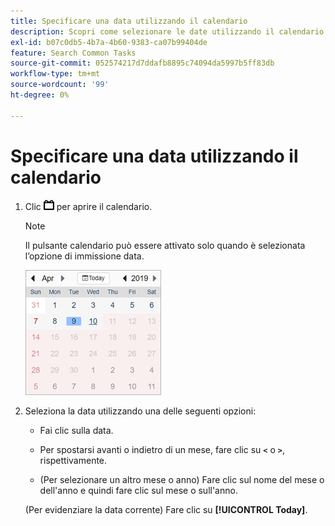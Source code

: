 ```yaml
---
title: Specificare una data utilizzando il calendario
description: Scopri come selezionare le date utilizzando il calendario.
exl-id: b07c0db5-4b7a-4b60-9383-ca07b99404de
feature: Search Common Tasks
source-git-commit: 052574217d7ddafb8895c74094da5997b5ff83db
workflow-type: tm+mt
source-wordcount: '99'
ht-degree: 0%

---
```


# Specificare una data utilizzando il calendario

1. Clic ![Pulsante Calendario](/help/search-social-commerce/assets/calendar-date-range.png "Pulsante Calendario") per aprire il calendario.

   >[!NOTE]
   >
   >Il pulsante calendario può essere attivato solo quando è selezionata l’opzione di immissione data.

   ![Calendario aperto](/help/search-social-commerce/assets/calendar-full.png "Calendario aperto")

1. Seleziona la data utilizzando una delle seguenti opzioni:

   * Fai clic sulla data.

   * Per spostarsi avanti o indietro di un mese, fare clic su **`<`** o **`>`**, rispettivamente.

   * (Per selezionare un altro mese o anno) Fare clic sul nome del mese o dell&#39;anno e quindi fare clic sul mese o sull&#39;anno.

   (Per evidenziare la data corrente) Fare clic su **[!UICONTROL Today]**.
